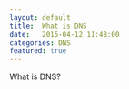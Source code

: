 ```yaml
---
layout: default
title:  What is DNS
date:   2015-04-12 11:48:00
categories: DNS
featured: true
---
```

What is DNS?